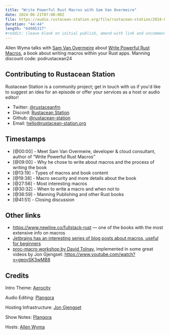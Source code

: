 ```yaml
---
title: "Write Powerful Rust Macros with Sam Van Overmeire"
date: 2024-06-21T07:08:00Z
file: https://audio.rustacean-station.org/file/rustacean-station/2024-06-21-sam-van-overmeire.mp3
duration: "44:44"
length: "64985317"
#reddit: (leave blank on initial publish, amend with link and uncomment this line after Reddit thread has been posted)
---
```


Allen Wyma talks with [Sam Van Overmeire](https://medium.com/@sam.van.overmeire) about [Write Powerful Rust Macros](https://www.manning.com/books/write-powerful-rust-macros), a book about writing macros within your Rust apps. Manning discount code: podrustacean24

## Contributing to Rustacean Station

Rustacean Station is a community project; get in touch with us if you'd like to suggest an idea for an episode or offer your services as a host or audio editor!

- Twitter: [@rustaceanfm](https://twitter.com/rustaceanfm)
- Discord: [Rustacean Station](https://discord.gg/cHc3Gyc)
- Github: [@rustacean-station](https://github.com/rustacean-station/)
- Email: [hello@rustacean-station.org](mailto:hello@rustacean-station.org)

## Timestamps

- [@00:00] - Meet Sam Van Overmeire, developer & cloud consultant, author of “Write Powerful Rust Macros”
- [@09:00] - Why he chose to write about macros and the process of writing the book
- [@13:19] - Types of macros and book content
- [@19:38] - Macro security and more details about the book
- [@27:56] - Most interesting macros
- [@30:32] - When to write a macro and when not to
- [@36:59] - Manning Publishing and other Rust books
- [@41:51] - Closing discussion

## Other links
- <https://www.newline.co/fullstack-rust> — one of the books with the most extensive info on macros
- [Jetbrains has an interesting series of blog posts about macros, useful for beginners](https://blog.jetbrains.com/rust/2022/03/18/procedural-macros-under-the-hood-part-i/)
- [proc-macro workshop by David Tolnay](https://github.com/dtolnay/proc-macro-workshop), implemented in some great videos by Jon Gjengset: <https://www.youtube.com/watch?v=geovSK3wMB8>

## Credits

Intro Theme: [Aerocity](https://twitter.com/AerocityMusic)

Audio Editing: [Plangora](https://twitter.com/plangora)

Hosting Infrastructure: [Jon Gjengset](https://twitter.com/jonhoo/)

Show Notes: [Plangora](https://twitter.com/plangora)

Hosts: [Allen Wyma](https://twitter.com/allenwyma)
